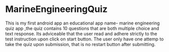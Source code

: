 # MarineEngineeringQuiz
This is my first android app an educational app name- marine engineering quiz app
,the quiz contains 10 questions that are both multiple choice and text response.
Its adviceable that the user read and adhere strictly to the test instruction upon click on start button.
The user only have one attemp to take the quiz upon submission, that is no restart button after submitting.
